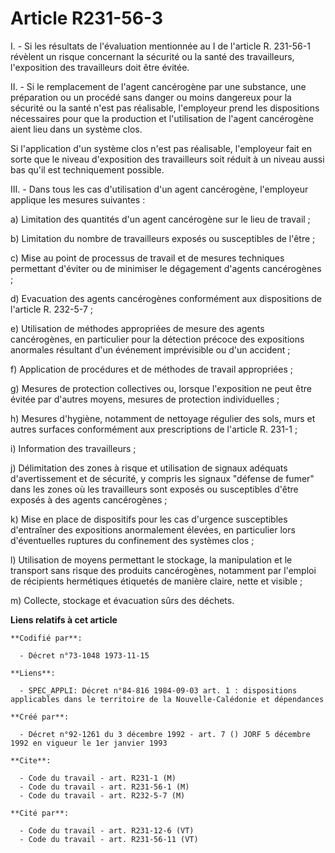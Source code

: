 # Article R231-56-3

I. - Si les résultats de l'évaluation mentionnée au I de l'article R. 231-56-1 révèlent un risque concernant la sécurité ou
la santé des travailleurs, l'exposition des travailleurs doit être évitée.

II. - Si le remplacement de l'agent cancérogène par une substance, une préparation ou un procédé sans danger ou moins
dangereux pour la sécurité ou la santé n'est pas réalisable, l'employeur prend les dispositions nécessaires pour que la
production et l'utilisation de l'agent cancérogène aient lieu dans un système clos.

Si l'application d'un système clos n'est pas réalisable, l'employeur fait en sorte que le niveau d'exposition des
travailleurs soit réduit à un niveau aussi bas qu'il est techniquement possible.

III. - Dans tous les cas d'utilisation d'un agent cancérogène, l'employeur applique les mesures suivantes :

a) Limitation des quantités d'un agent cancérogène sur le lieu de travail ;

b) Limitation du nombre de travailleurs exposés ou susceptibles de l'être ;

c) Mise au point de processus de travail et de mesures techniques permettant d'éviter ou de minimiser le dégagement d'agents
cancérogènes ;

d) Evacuation des agents cancérogènes conformément aux dispositions de l'article R. 232-5-7 ;

e) Utilisation de méthodes appropriées de mesure des agents cancérogènes, en particulier pour la détection précoce des
expositions anormales résultant d'un événement imprévisible ou d'un accident ;

f) Application de procédures et de méthodes de travail appropriées ;

g) Mesures de protection collectives ou, lorsque l'exposition ne peut être évitée par d'autres moyens, mesures de protection
individuelles ;

h) Mesures d'hygiène, notamment de nettoyage régulier des sols, murs et autres surfaces conformément aux prescriptions de
l'article R. 231-1 ;

i) Information des travailleurs ;

j) Délimitation des zones à risque et utilisation de signaux adéquats d'avertissement et de sécurité, y compris les signaux
"défense de fumer" dans les zones où les travailleurs sont exposés ou susceptibles d'être exposés à des agents cancérogènes ;

k) Mise en place de dispositifs pour les cas d'urgence susceptibles d'entraîner des expositions anormalement élevées, en
particulier lors d'éventuelles ruptures du confinement des systèmes clos ;

l) Utilisation de moyens permettant le stockage, la manipulation et le transport sans risque des produits cancérogènes,
notamment par l'emploi de récipients hermétiques étiquetés de manière claire, nette et visible ;

m) Collecte, stockage et évacuation sûrs des déchets.

**Liens relatifs à cet article**

	**Codifié par**:

	  - Décret n°73-1048 1973-11-15

	**Liens**:

	  - SPEC_APPLI: Décret n°84-816 1984-09-03 art. 1 : dispositions applicables dans le territoire de la Nouvelle-Calédonie et dépendances

	**Créé par**:

	  - Décret n°92-1261 du 3 décembre 1992 - art. 7 () JORF 5 décembre 1992 en vigueur le 1er janvier 1993

	**Cite**:

	  - Code du travail - art. R231-1 (M)
	  - Code du travail - art. R231-56-1 (M)
	  - Code du travail - art. R232-5-7 (M)

	**Cité par**:

	  - Code du travail - art. R231-12-6 (VT)
	  - Code du travail - art. R231-56-11 (VT)
